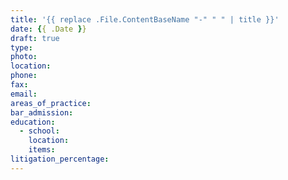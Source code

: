 ```yaml
---
title: '{{ replace .File.ContentBaseName "-" " " | title }}'
date: {{ .Date }}
draft: true
type: 
photo:
location:
phone:
fax:
email:
areas_of_practice: 
bar_admission:
education:
  - school:
    location:
    items:
litigation_percentage:
---
```

